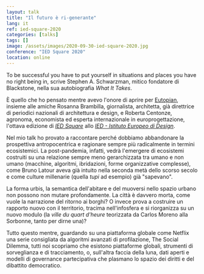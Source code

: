 ```yaml
---
layout: talk
title: "Il futuro è ri-generante"
lang: it
ref: ied-square-2020
categories: [talks]
tags: []
image: /assets/images/2020-09-30-ied-square-2020.jpg
conference: "IED Square 2020"
location: online
---
```


To be successful you have to put yourself in situations and places you have no right being in, scrive Stephen A. Schwarzman, mitico fondatore di Blackstone, nella sua autobiografia *What It Takes*.

È quello che ho pensato mentre avevo l'onore di aprire per [Eutopian](https://eutopian.eu), insieme alle amiche Rosanna Brambilla, giornalista, architetta, già direttrice di periodici nazionali di architettura e design, e Roberta Centonze, agronoma, economista ed esperta internazionale in europrogettazione, l'ottava edizione di [*IED Square*](https://www.ied.it/blog/parte-ied-square-tutti-i-terzi-anni-delle-sedi-italiane-connessi-sul-tema-distanze/75467) allo [*IED - Istituto Europeo di Design*](https://www.ied.it/).

Nel mio talk ho provato a raccontare perché dobbiamo abbandonare la prospettiva antropocentrica e ragionare sempre più radicalmente in termini ecosistemici. La post-pandemia, infatti, vedrà l'emergere di ecosistemi costruiti su una relazione sempre meno gerarchizzata tra umano e non umano (macchine, algoritmi, ibridazioni, forme organizzative complesse), come Bruno Latour aveva già intuito nella seconda metà dello scorso secolo e come culture millenarie (quella *tupi* ad esempio) già "sapevano".

La forma urbis, la semantica dell'abitare e del muoversi nello spazio urbano non possono non mutare profondamente. La città è davvero morta, come vuole la narrazione del ritorno ai borghi? O invece prova a costruire un rapporto nuovo con il territorio, tracima nell'infosfera e si riorganizza su un nuovo modulo (la *ville du quart d'heure* teorizzata da Carlos Moreno alla Sorbonne, tanto per dirne una)?

Tutto questo mentre, guardando su una piattaforma globale come Netflix una serie consigliata da algoritmi avanzati di profilazione, The Social Dilemma, tutti noi scopriamo che esistono piattaforme globali, strumenti di sorveglianza e di tracciamento, o, sull'altra faccia della luna, dati aperti e modelli di governance partecipativa che plasmano lo spazio dei diritti e del dibattito democratico.
